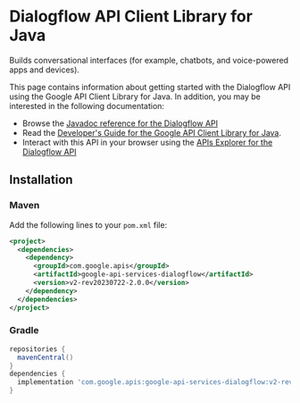 # Dialogflow API Client Library for Java

Builds conversational interfaces (for example, chatbots, and voice-powered apps and devices).

This page contains information about getting started with the Dialogflow API
using the Google API Client Library for Java. In addition, you may be interested
in the following documentation:

* Browse the [Javadoc reference for the Dialogflow API][javadoc]
* Read the [Developer's Guide for the Google API Client Library for Java][google-api-client].
* Interact with this API in your browser using the [APIs Explorer for the Dialogflow API][api-explorer]

## Installation

### Maven

Add the following lines to your `pom.xml` file:

```xml
<project>
  <dependencies>
    <dependency>
      <groupId>com.google.apis</groupId>
      <artifactId>google-api-services-dialogflow</artifactId>
      <version>v2-rev20230722-2.0.0</version>
    </dependency>
  </dependencies>
</project>
```

### Gradle

```gradle
repositories {
  mavenCentral()
}
dependencies {
  implementation 'com.google.apis:google-api-services-dialogflow:v2-rev20230722-2.0.0'
}
```

[javadoc]: https://googleapis.dev/java/google-api-services-dialogflow/latest/index.html
[google-api-client]: https://github.com/googleapis/google-api-java-client/
[api-explorer]: https://developers.google.com/apis-explorer/#p/dialogflow/v1/
